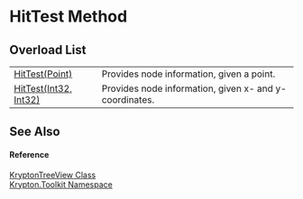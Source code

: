 # HitTest Method


## Overload List
<table>
<tr>
<td><a href="b36b4005-bae1-233a-fe42-e6515a9b1ce8.md">HitTest(Point)</a></td>
<td>Provides node information, given a point.</td></tr>
<tr>
<td><a href="b9d00c78-d096-6d92-f589-4e9f44eb7f7c.md">HitTest(Int32, Int32)</a></td>
<td>Provides node information, given x- and y-coordinates.</td></tr>
</table>

## See Also


#### Reference
<a href="e9a14ed2-7839-3035-9b1c-14b6698fd2a0.md">KryptonTreeView Class</a>  
<a href="79d2eac2-21f4-54ff-7552-b20c33c30600.md">Krypton.Toolkit Namespace</a>  

